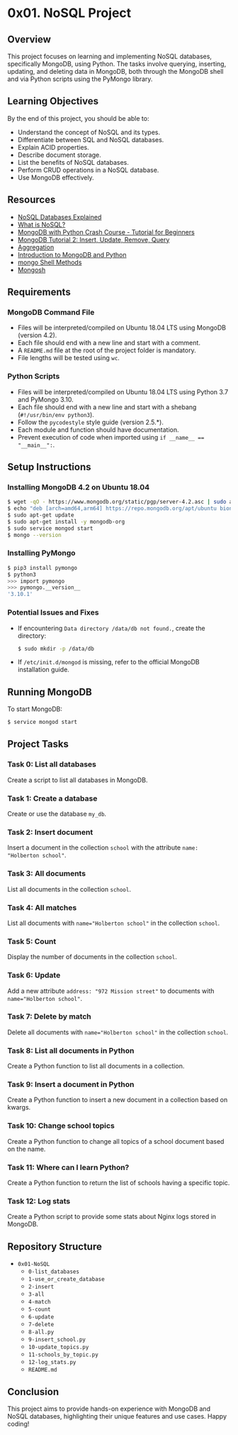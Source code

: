 # 0x01. NoSQL Project

## Overview

This project focuses on learning and implementing NoSQL databases, specifically MongoDB, using Python. The tasks involve querying, inserting, updating, and deleting data in MongoDB, both through the MongoDB shell and via Python scripts using the PyMongo library.

## Learning Objectives

By the end of this project, you should be able to:

- Understand the concept of NoSQL and its types.
- Differentiate between SQL and NoSQL databases.
- Explain ACID properties.
- Describe document storage.
- List the benefits of NoSQL databases.
- Perform CRUD operations in a NoSQL database.
- Use MongoDB effectively.

## Resources

- [NoSQL Databases Explained](https://example.com)
- [What is NoSQL?](https://example.com)
- [MongoDB with Python Crash Course - Tutorial for Beginners](https://example.com)
- [MongoDB Tutorial 2: Insert, Update, Remove, Query](https://example.com)
- [Aggregation](https://example.com)
- [Introduction to MongoDB and Python](https://example.com)
- [mongo Shell Methods](https://example.com)
- [Mongosh](https://example.com)

## Requirements

### MongoDB Command File
- Files will be interpreted/compiled on Ubuntu 18.04 LTS using MongoDB (version 4.2).
- Each file should end with a new line and start with a comment.
- A `README.md` file at the root of the project folder is mandatory.
- File lengths will be tested using `wc`.

### Python Scripts
- Files will be interpreted/compiled on Ubuntu 18.04 LTS using Python 3.7 and PyMongo 3.10.
- Each file should end with a new line and start with a shebang (`#!/usr/bin/env python3`).
- Follow the `pycodestyle` style guide (version 2.5.*).
- Each module and function should have documentation.
- Prevent execution of code when imported using `if __name__ == "__main__":`.

## Setup Instructions

### Installing MongoDB 4.2 on Ubuntu 18.04

```bash
$ wget -qO - https://www.mongodb.org/static/pgp/server-4.2.asc | sudo apt-key add -
$ echo "deb [arch=amd64,arm64] https://repo.mongodb.org/apt/ubuntu bionic/mongodb-org/4.2 multiverse" | sudo tee /etc/apt/sources.list.d/mongodb-org-4.2.list
$ sudo apt-get update
$ sudo apt-get install -y mongodb-org
$ sudo service mongod start
$ mongo --version
```

### Installing PyMongo

```bash
$ pip3 install pymongo
$ python3
>>> import pymongo
>>> pymongo.__version__
'3.10.1'
```

### Potential Issues and Fixes

- If encountering `Data directory /data/db not found.`, create the directory:
  ```bash
  $ sudo mkdir -p /data/db
  ```

- If `/etc/init.d/mongod` is missing, refer to the official MongoDB installation guide.

## Running MongoDB

To start MongoDB:

```bash
$ service mongod start
```

## Project Tasks

### Task 0: List all databases

Create a script to list all databases in MongoDB.

### Task 1: Create a database

Create or use the database `my_db`.

### Task 2: Insert document

Insert a document in the collection `school` with the attribute `name: "Holberton school"`.

### Task 3: All documents

List all documents in the collection `school`.

### Task 4: All matches

List all documents with `name="Holberton school"` in the collection `school`.

### Task 5: Count

Display the number of documents in the collection `school`.

### Task 6: Update

Add a new attribute `address: "972 Mission street"` to documents with `name="Holberton school"`.

### Task 7: Delete by match

Delete all documents with `name="Holberton school"` in the collection `school`.

### Task 8: List all documents in Python

Create a Python function to list all documents in a collection.

### Task 9: Insert a document in Python

Create a Python function to insert a new document in a collection based on kwargs.

### Task 10: Change school topics

Create a Python function to change all topics of a school document based on the name.

### Task 11: Where can I learn Python?

Create a Python function to return the list of schools having a specific topic.

### Task 12: Log stats

Create a Python script to provide some stats about Nginx logs stored in MongoDB.

## Repository Structure

- `0x01-NoSQL`
  - `0-list_databases`
  - `1-use_or_create_database`
  - `2-insert`
  - `3-all`
  - `4-match`
  - `5-count`
  - `6-update`
  - `7-delete`
  - `8-all.py`
  - `9-insert_school.py`
  - `10-update_topics.py`
  - `11-schools_by_topic.py`
  - `12-log_stats.py`
  - `README.md`

## Conclusion

This project aims to provide hands-on experience with MongoDB and NoSQL databases, highlighting their unique features and use cases. Happy coding!
